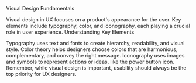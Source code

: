 Visual Design Fundamentals

Visual design in UX focuses on a product's appearance for the user.
Key elements include typography, color, and iconography, each playing a crucial role in user experience.
Understanding Key Elements

Typography uses text and fonts to create hierarchy, readability, and visual style.
Color theory helps designers choose colors that are harmonious, complementary, and convey the right message.
Iconography uses images and symbols to represent actions or ideas, like the power button icon.
Remember, while visual design is important, usability should always be the top priority for UX designers. 